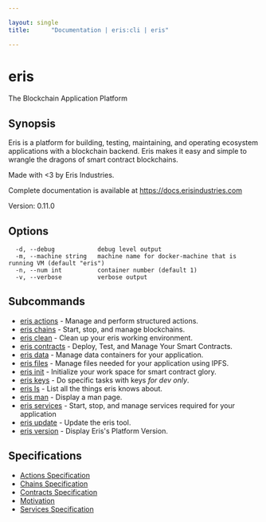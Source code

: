 ```yaml
---

layout: single
title:      "Documentation | eris:cli | eris"

---
```


# eris

The Blockchain Application Platform

## Synopsis

Eris is a platform for building, testing, maintaining, and operating
ecosystem applications with a blockchain backend. Eris makes it easy
and simple to wrangle the dragons of smart contract blockchains.

Made with <3 by Eris Industries.

Complete documentation is available at https://docs.erisindustries.com

Version:
  0.11.0

## Options

```
  -d, --debug            debug level output
  -m, --machine string   machine name for docker-machine that is running VM (default "eris")
  -n, --num int          container number (default 1)
  -v, --verbose          verbose output
```

## Subcommands

* [eris actions](/docs/documentation/cli/0.11.0/eris_actions/)	 - Manage and perform structured actions.
* [eris chains](/docs/documentation/cli/0.11.0/eris_chains/)	 - Start, stop, and manage blockchains.
* [eris clean](/docs/documentation/cli/0.11.0/eris_clean/)	 - Clean up your eris working environment.
* [eris contracts](/docs/documentation/cli/0.11.0/eris_contracts/)	 - Deploy, Test, and Manage Your Smart Contracts.
* [eris data](/docs/documentation/cli/0.11.0/eris_data/)	 - Manage data containers for your application.
* [eris files](/docs/documentation/cli/0.11.0/eris_files/)	 - Manage files needed for your application using IPFS.
* [eris init](/docs/documentation/cli/0.11.0/eris_init/)	 - Initialize your work space for smart contract glory.
* [eris keys](/docs/documentation/cli/0.11.0/eris_keys/)	 - Do specific tasks with keys *for dev only*.
* [eris ls](/docs/documentation/cli/0.11.0/eris_ls/)	 - List all the things eris knows about.
* [eris man](/docs/documentation/cli/0.11.0/eris_man/)	 - Display a man page.
* [eris services](/docs/documentation/cli/0.11.0/eris_services/)	 - Start, stop, and manage services required for your application
* [eris update](/docs/documentation/cli/0.11.0/eris_update/)	 - Update the eris tool.
* [eris version](/docs/documentation/cli/0.11.0/eris_version/)	 - Display Eris's Platform Version.

## Specifications

* [Actions Specification](/docs/documentation/cli/0.11.0/actions_specification/)
* [Chains Specification](/docs/documentation/cli/0.11.0/chains_specification/)
* [Contracts Specification](/docs/documentation/cli/0.11.0/contracts_specification/)
* [Motivation](/docs/documentation/cli/0.11.0/motivation/)
* [Services Specification](/docs/documentation/cli/0.11.0/services_specification/)

